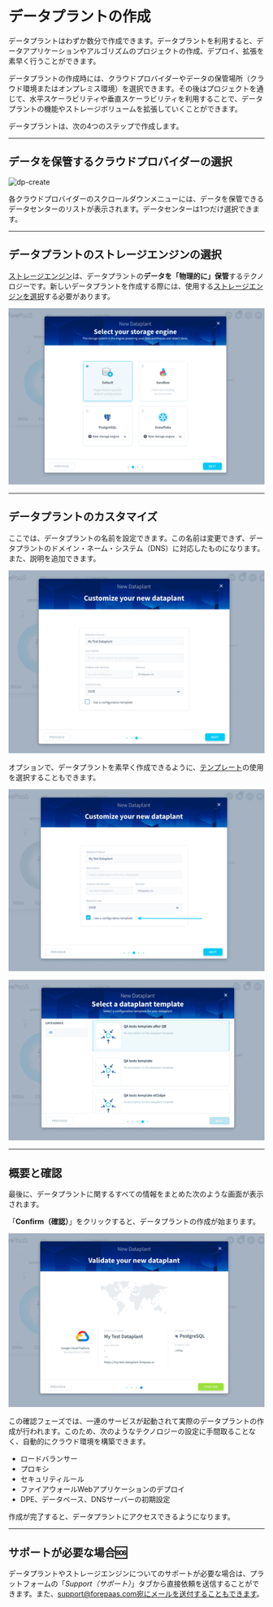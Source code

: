 # データプラントの作成

データプラントはわずか数分で作成できます。データプラントを利用すると、データアプリケーションやアルゴリズムのプロジェクトの作成、デプロイ、拡張を素早く行うことができます。

データプラントの作成時には、クラウドプロバイダーやデータの保管場所（クラウド環境またはオンプレミス環境）を選択できます。その後はプロジェクトを通じて、水平スケーラビリティや垂直スケーラビリティを利用することで、データプラントの機能やストレージボリュームを拡張していくことができます。 

データプラントは、次の4つのステップで作成します。

---
## データを保管するクラウドプロバイダーの選択

![dp-create](/picts/dp-create1.png)

各クラウドプロバイダーのスクロールダウンメニューには、データを保管できるデータセンターのリストが表示されます。データセンターは1つだけ選択できます。 

---
## データプラントのストレージエンジンの選択
[ストレージエンジン](/jp/product/dataplant/storage-engine/index)は、データプラントの**データを「物理的に」保管**するテクノロジーです。新しいデータプラントを作成する際には、使用する[ストレージエンジンを選択](/jp/product/dataplant/storage-engine/index.md?id=link-a-storage-engine-to-a-dataplant)する必要があります。

![dp-choice](picts/dp-create2.png)

---
## データプラントのカスタマイズ

ここでは、データプラントの名前を設定できます。この名前は変更できず、データプラントのドメイン・ネーム・システム（DNS）に対応したものになります。また、説明を追加できます。 

![dp-details](picts/dp-create3.png)

オプションで、データプラントを素早く作成できるように、[テンプレート](/jp/product/dataplant/config.md?id=creating-reusable-dataplant-templates)の使用を選択することもできます。

![dp-details](picts/dp-create4.png)

![dp-creating](picts/dp-create5.png)

---
## 概要と確認

最後に、データプラントに関するすべての情報をまとめた次のような画面が表示されます。

「**Confirm（確認）**」をクリックすると、データプラントの作成が始まります。

![dp-overview](picts/dp-create6.png)

この確認フェーズでは、一連のサービスが起動されて実際のデータプラントの作成が行われます。このため、次のようなテクノロジーの設定に手間取ることなく、自動的にクラウド環境を構築できます。
* ロードバランサー
* プロキシ
* セキュリティルール
* ファイアウォールWebアプリケーションのデプロイ
* DPE、データベース、DNSサーバーの初期設定  

作成が完了すると、データプラントにアクセスできるようになります。

---
##  サポートが必要な場合🆘

データプラントやストレージエンジンについてのサポートが必要な場合は、プラットフォームの「*Support（サポート）*」タブから直接依頼を送信することができます。また、support@forepaas.com宛にメールを送付することもできます。